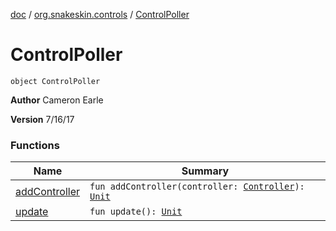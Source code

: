 [doc](../../index.md) / [org.snakeskin.controls](../index.md) / [ControlPoller](./index.md)

# ControlPoller

`object ControlPoller`

**Author**
Cameron Earle

**Version**
7/16/17

### Functions

| Name | Summary |
|---|---|
| [addController](add-controller.md) | `fun addController(controller: `[`Controller`](../-controller/index.md)`): `[`Unit`](https://kotlinlang.org/api/latest/jvm/stdlib/kotlin/-unit/index.html) |
| [update](update.md) | `fun update(): `[`Unit`](https://kotlinlang.org/api/latest/jvm/stdlib/kotlin/-unit/index.html) |
